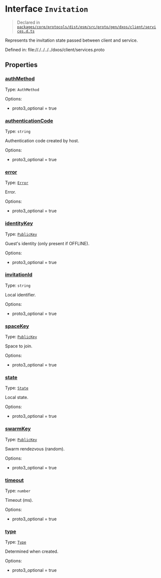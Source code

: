 # Interface `Invitation`
> Declared in [`packages/core/protocols/dist/esm/src/proto/gen/dxos/client/services.d.ts`]()

Represents the invitation state passed between client and service.

Defined in:
   file://./../../../dxos/client/services.proto

## Properties
### [authMethod]()
Type: <code>AuthMethod</code>

Options:
  - proto3_optional = true

### [authenticationCode]()
Type: <code>string</code>

Authentication code created by host.

Options:
  - proto3_optional = true

### [error]()
Type: <code>[Error](/api/@dxos/react-client/enums#Error)</code>

Error.

Options:
  - proto3_optional = true

### [identityKey]()
Type: <code>[PublicKey](/api/@dxos/react-client/classes/PublicKey)</code>

Guest's identity (only present if OFFLINE).

Options:
  - proto3_optional = true

### [invitationId]()
Type: <code>string</code>

Local identifier.

Options:
  - proto3_optional = true

### [spaceKey]()
Type: <code>[PublicKey](/api/@dxos/react-client/classes/PublicKey)</code>

Space to join.

Options:
  - proto3_optional = true

### [state]()
Type: <code>[State](/api/@dxos/react-client/enums#State)</code>

Local state.

Options:
  - proto3_optional = true

### [swarmKey]()
Type: <code>[PublicKey](/api/@dxos/react-client/classes/PublicKey)</code>

Swarm rendezvous (random).

Options:
  - proto3_optional = true

### [timeout]()
Type: <code>number</code>

Timeout (ms).

Options:
  - proto3_optional = true

### [type]()
Type: <code>[Type](/api/@dxos/react-client/enums#Type)</code>

Determined when created.

Options:
  - proto3_optional = true
